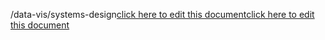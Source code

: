 /data-vis/systems-design<a href="https://github.com/BotParty/homelab_status_page/blob/main/data-vis/systems-design">click here to edit this document</a><a href="https://github.com/BotParty/homelab_status_page/blob/main/data-vis/systems-design">click here to edit this document</a>